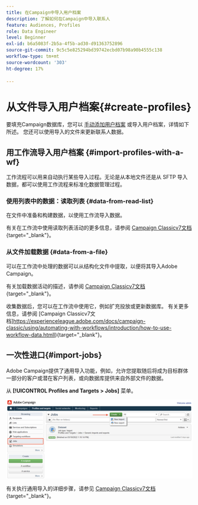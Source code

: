 ```yaml
---
title: 在Campaign中导入用户档案
description: 了解如何在Campaign中导入联系人
feature: Audiences, Profiles
role: Data Engineer
level: Beginner
exl-id: b6a5083f-2b5a-4f5b-ad30-d91363752896
source-git-commit: 9c5c5e825294bd39742ecbd07b98a90b4555c138
workflow-type: tm+mt
source-wordcount: '303'
ht-degree: 17%

---
```


# 从文件导入用户档案{#create-profiles}

要填充Campaign数据库，您可以 [手动添加用户档案](create-profiles.md) 或导入用户档案，详情如下所述。 您还可以使用导入的文件来更新联系人数据。

## 用工作流导入用户档案 {#import-profiles-with-a-wf}

工作流程可以用来自动执行某些导入过程。无论是从本地文件还是从 SFTP 导入数据，都可以使用工作流程来标准化数据管理过程。

### 使用列表中的数据：读取列表 {#data-from-read-list}

在文件中准备和构建数据，以使用工作流导入数据。

有关在工作流中使用读取列表活动的更多信息，请参阅 [Campaign Classicv7文档](https://experienceleague.adobe.com/docs/campaign-classic/using/automating-with-workflows/targeting-activities/read-list.html){target=&quot;_blank&quot;}。

### 从文件加载数据 {#data-from-a-file}

可以在工作流中处理的数据可以从结构化文件中提取，以便将其导入Adobe Campaign。

有关加载数据活动的描述，请参阅 [Campaign Classicv7文档](https://experienceleague.adobe.com/docs/campaign-classic/using/automating-with-workflows/action-activities/data-loading--file-.html){target=&quot;_blank&quot;}。

收集数据后，您可以在工作流中使用它，例如扩充投放或更新数据库。 有关更多信息，请参阅 [Campaign Classicv7文档]https://experienceleague.adobe.com/docs/campaign-classic/using/automating-with-workflows/introduction/how-to-use-workflow-data.htmll){target=&quot;_blank&quot;}。

## 一次性进口{#import-jobs}

Adobe Campaign提供了通用导入功能，例如，允许您提取随后将成为目标群体一部分的客户或潜在客户列表，或向数据库提供来自外部文件的数据。

从 **[!UICONTROL Profiles and Targets > Jobs]** 菜单。

![](assets/new-import-job.png)

有关执行通用导入的详细步骤，请参见 [Campaign Classicv7文档](https://experienceleague.adobe.com/docs/campaign-classic/using/getting-started/importing-and-exporting-data/generic-imports-exports/about-generic-imports-exports.html?lang=zh-Hans){target=&quot;_blank&quot;}。
